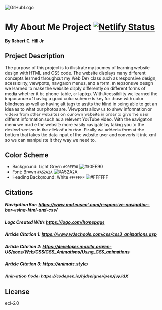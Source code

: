 ![GitHubLogo](https://user-images.githubusercontent.com/98339574/205124068-80b79619-f1b1-4ebd-9d89-c17d9dacec98.jpg)

# My About Me Project  [![Netlify Status](https://api.netlify.com/api/v1/badges/d984b4b7-e021-4434-bcc2-17a23674c388/deploy-status)](https://app.netlify.com/sites/about-me-robert-hill2354/deploys)

#### By Robert C. Hill Jr


## Project Description
The purpose of this project is to illustrate my journey of learning website design with HTML and CSS code. The website displays many different concepts learned throughout my Web Dev class such as responsive design, acessibility, viewports, navigaion menus, and a form. In repsonsive design we learned to make the website disply differently on different forms of media whether it be phone, table, or laptop.  With Acessibility we learned the importance of having a good color scheme is key for those with color blindness as well as having alt tags to assits the blind in being able to get an idea as to what our photos are. Viewports allow us to show information or videos from other websites on our own website in order to give the user differnt information such as a relevent YouTube video. With the navigation menu we mad e the website more easily navigate by taking you to the desired section in the click of a button. Finally we added a form at the bottom that takes the data input of the website user and converts it into xml so we can manipulate it they way we need to.
  
## Color Scheme 
- Background: Light Green `#90EE90` ![#90EE90](https://placehold.co/15x15/90EE90/90EE90.png)
- Font: Brown `#A52A2A` ![#A52A2A](https://placehold.co/15x15/A52A2A/A52A2A.png)
- Heading Background: White `#FFFFFF`  ![#FFFFFF](https://placehold.co/15x15/FFFFFF/FFFFFF.png)

## Citations

##### Navigation Bar: https://www.makeuseof.com/responsive-navigation-bar-using-html-and-css/
##### Logo Created With: https://logo.com/homepage
##### Article Citation 1: https://www.w3schools.com/css/css3_animations.asp
##### Article Citation 2: https://developer.mozilla.org/en-US/docs/Web/CSS/CSS_Animations/Using_CSS_animations
##### Article Citation 3: https://animate.style/
##### Animation Code: https://codepen.io/hjdesigner/pen/jvyJdX

## License 

ecl-2.0 
